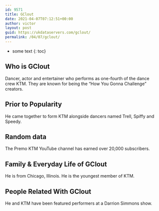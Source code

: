 ```yaml
---
id: 9571
title: GClout
date: 2021-04-07T07:12:51+00:00
author: victor
layout: post
guid: https://ukdataservers.com/gclout/
permalink: /04/07/gclout/
---
```


* some text
{: toc}


## Who is GClout



Dancer, actor and entertainer who performs as one-fourth of the dance crew KTM. They are known for being the &#8220;How You Gonna Challenge&#8221; creators.

                
                
                
## Prior to Popularity



He came together to form KTM alongside dancers named Trell, Spiffy and Speedy.

                
                
                
## Random data



The Premo KTM YouTube channel has earned over 20,000 subscribers. 

                
                
                
## Family & Everyday Life of GClout



He is from Chicago, Illinois. He is the youngest member of KTM.

                
                
                
## People Related With GClout



He and KTM have been featured performers at a Darrion Simmons show.

                
              
            
          
          
          